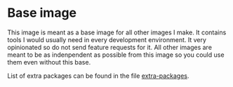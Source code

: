 # Base image

This image is meant as a base image for all other images I make. It contains tools I would usually need in every development environment. It very opinionated so do not send feature requests for it. All other images are meant to be as indenpendent as possible from this image so you could use them even without this base.

List of extra packages can be found in the file [extra-packages](./extra-packages).
